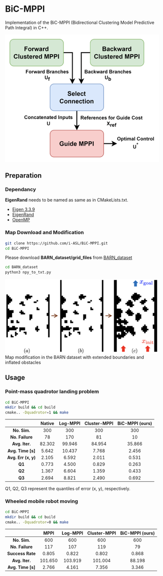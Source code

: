 # BiC-MPPI

Implementation of the BiC-MPPI (Bidirectional Clustering Model Predictive Path Integral) in C++.

![scheme](doc/bi_mppi_flow_scheme.png)


## Preparation

### Dependancy
**EigenRand** needs to be named as same as in CMakeLists.txt.
- [Eigen 3.3.9](https://gitlab.com/libeigen/eigen/-/releases/3.3.9)
- [EigenRand](https://github.com/bab2min/EigenRand)
- [OpenMP](https://www.openmp.org/)

### Map Download and Modification
```bash
git clone https://github.com/i-ASL/BiC-MPPI.git
cd BiC-MPPI
```

Please download **BARN_dataset/grid_files** from [BARN_dataset](https://www.cs.utexas.edu/~xiao/BARN/BARN.html)
```bash
cd BARN_dataset
python3 npy_to_txt.py
```


![barn_mod](doc/barn_mod.png)
Map modification in the BARN dataset with extended boundaries and inflated obstacles
## Usage
### Point-mass quadrotor landing problem
```bash
cd BiC-MPPI
mkdir build && cd build
cmake.. -Dquadrotor=1 && make
```
|                  |  Native  | Log-MPPI | Cluster-MPPI | BiC-MPPI (ours) |
|:----------------:|:--------:|:--------:|:------------:|:---------------:|
| **No. Sim.**     |    300   |    300   |      300     |       300       |
| **No. Failure**  |    78    |   170    |      81      |       10        |
| **Avg. Iter.**   |  82.302  | 99.946   |    84.954    |     35.866      |
| **Avg. Time [s]**|  5.642   | 10.437   |    7.768     |      2.456      |
| **Avg. Err (x, y)**|  2.105   | 6.592    |    2.011     |      0.531      |
| **Q1**           |  0.773   | 4.500    |    0.829     |      0.263      |
| **Q2**           |  1.367   | 6.604    |    1.359     |      0.433      |
| **Q3**           |  2.694   | 8.821    |    2.490     |      0.692      |

Q1, Q2, Q3 represent the quantiles of error (x, y), respectively.

### Wheeled mobile robot moving
```bash
cd BiC-MPPI
mkdir build && cd build
cmake.. -Dquadrotor=0 && make
```
|                  | MPPI          | Log-MPPI      | Cluster-MPPI | BiC-MPPI (ours) |
|:----------------:|:--------:|:--------:|:------------:|:---------------:|
| **No. Sim.**     | 600           | 600           | 600          | 600             |
| **No. Failure**  | 117           | 107           | 119          | 79              |
| **Success Rate** | 0.805         | 0.822         | 0.802        | 0.868           |
| **Avg. Iter.**   | 101.650       | 103.919       | 101.004      | 88.198          |
| **Avg. Time [s]**| 2.766         | 4.161         | 7.356        | 3.346           |
